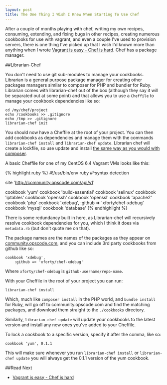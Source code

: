 ```yaml
---
layout: post
title: The One Thing I Wish I Knew When Starting To Use Chef
---
```


After a couple of months playing with chef, writing my own recipes, consuming, extending, and fixing bugs in other recipes, creating numerous cookbooks for use with vagrant, and even a couple I've used to provision servers, there is one thing I've picked up that I wish I'd known more than anything when I wrote [Vagrant is easy - Chef is hard](/2013/01/15/vagrant-is-easy-chef-is-hard.html).  Chef has a package manager.

##Librarian-Chef

You don't need to use git sub-modules to manage your cookbooks.  Librarian is a general purpose package manager for creating other packages managers similar to composer for PHP and bundler for Ruby.  Librarian comes with librarian-chef out of the box (although they say it will be separated out at some point) and that allows you to use a `Cheffile` to manage your cookbook dependencies like so:

    cd /my/chef/project
    echo /cookbooks >> .gitignore
    echo /tmp >> .gitignore
    librarian-chef init

You should now have a Cheffile at the root of your project.  You can then add cookbooks as dependencies and manage them with the commands `librarian-chef install` and `librarian-chef update`.  Librarian chef will create a lockfile, so use update and install [the same way as you would with composer](/2013/03/07/composer-install-vs-composer-update.html).

A basic Cheffile for one of my CentOS 6.4 Vagrant VMs looks like this:

{% highlight ruby %}
#!/usr/bin/env ruby
#^syntax detection

site 'http://community.opscode.com/api/v1'

cookbook 'yum'
cookbook 'build-essential'
cookbook 'selinux'
cookbook 'iptables'
cookbook 'openssh'
cookbook 'openssl'
cookbook 'apache2'
cookbook 'php'
cookbook 'xdebug',
    :github => 'xforty/chef-xdebug'
cookbook 'mysql'
cookbook 'database'
{% endhighlight %}

There is some redundancy built in here, as Librarian-chef will recursively resolve cookbook dependencies for you, which I think it does via `metadata.rb` (but don't quote me on that).

The package names are the names of the packages as they appear on [community.opscode.com](http://community.opscode.com), and you can include 3rd party cookbooks from github like so:

    cookbook 'xdebug',
        :github => 'xforty/chef-xdebug'

Where `xforty/chef-xdebug` is `github-username/repo-name`.

With your Cheffile in the root of your project you can run:

    librarian-chef install

Which, much like `composer install` in the PHP world, and `bundle install` for Ruby, will go off to community.opscode.com and find the matching packages, and download them straight to the `./cookbooks` directory.

Similarly, `librarian-chef update` will update your cookbooks to the latest version and install any new ones you've added to your Cheffile.

To lock a cookbook to a specific version, specify it after the comma, like so:

    cookbook 'yum', 0.1.1

This will make sure whenever you run `librarian-chef install` or `librarian-chef update` you will always get the 0.1.1 version of the yum cookbook.

##Read Next

* [Vagrant is easy - Chef is hard](/2013/01/15/vagrant-is-easy-chef-is-hard.html)
